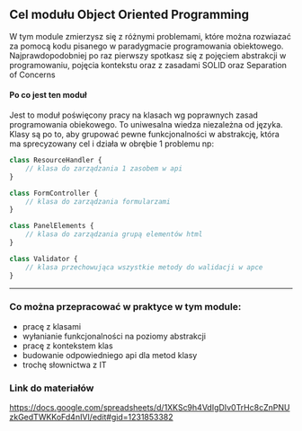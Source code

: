 ## Cel modułu Object Oriented Programming

W tym module zmierzysz się z różnymi problemami, które można rozwiazać za pomocą kodu pisanego w paradygmacie programowania obiektowego. Najprawdopodobniej po raz pierwszy spotkasz się z pojęciem abstrakcji w programowaniu, pojęcia kontekstu oraz z zasadami SOLID oraz Separation of Concerns


#### Po co jest ten moduł
Jest to moduł poświęcony pracy na klasach wg poprawnych zasad programowania obiekowego. To uniwesalna wiedza niezależna od języka. Klasy są po to, aby grupować pewne funkcjonalności w abstrakcję, która ma sprecyzowany cel i działa w obrębie 1 problemu np:

```javascript
class ResourceHandler {
    // klasa do zarządzania 1 zasobem w api 
}
```
```javascript
class FormController {
    // klasa do zarządzania formularzami 
}
```
```javascript
class PanelElements {
    // klasa do zarządzania grupą elementów html
}
```

```javascript
class Validator {
    // klasa przechowująca wszystkie metody do walidacji w apce
}
```

***

### Co można przepracować w praktyce w tym module:
- pracę z klasami
- wyłanianie funkcjonalności na poziomy abstrakcji
- pracę z kontekstem klas
- budowanie odpowiedniego api dla metod klasy
- trochę słownictwa z IT

### Link do materiałów
https://docs.google.com/spreadsheets/d/1XKSc9h4VdIgDIv0TrHc8cZnPNUzkGedTWKKoFd4nIVI/edit#gid=1231853382